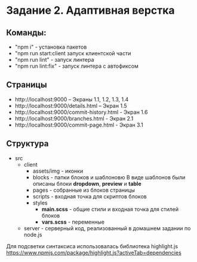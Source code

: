 # Задание 2. Адаптивная верстка

## Команды:

- "npm i" - установка пакетов
- "npm run start:client запуск клиентской части
- "npm run lint" - запуск линтера
- "npm run lint:fix" - запуск линтера с автофиксом

## Страницы 
- http://localhost:9000 – Экраны 1.1, 1.2, 1.3, 1.4
- http://localhost:9000/details.html – Экран 1.5
- http://localhost:9000/commit-history.html - Экран 1.6
- http://localhost:9000/branches.html - Экран 2.1
- http://localhost:9000/commit-page.html - Экран 3.1

## Структура
- src
    - client
        - assets/img - иконки
        - blocks - папки блоков и шаблоновю
        В виде шаблонов были описаны блоки **dropdown**, **preview** и **table**
        - pages - собранные из блоков страницы
        - scripts - входная точка для скриптов блоков
        - styles
            - **main.scss** - общие стили и входная точка для стилей блоков
            - **vars.scss** - переменные
    - server - серверный код, реализованный в домашнем задании по node.js
    
Для подсветки синтаксиса использовалась библиотека highlight.js https://www.npmjs.com/package/highlight.js?activeTab=dependencies